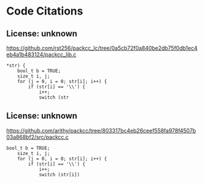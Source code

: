 # Code Citations

## License: unknown
https://github.com/rst256/packcc_lc/tree/0a5cb72f0a840be2db75f0db1ec4eb4a1b483124/packcc_lib.c

```
*str) {
    bool_t b = TRUE;
    size_t i, j;
    for (j = 0, i = 0; str[i]; i++) {
        if (str[i] == '\\') {
            i++;
            switch (str
```


## License: unknown
https://github.com/arithy/packcc/tree/803317bc4eb26ceef558fa978f4507b03a868bf2/src/packcc.c

```
bool_t b = TRUE;
    size_t i, j;
    for (j = 0, i = 0; str[i]; i++) {
        if (str[i] == '\\') {
            i++;
            switch (str[i])
```

